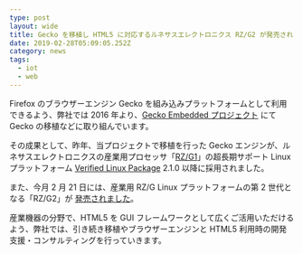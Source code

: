 ```yaml
---
type: post
layout: wide
title: Gecko を移植し HTML5 に対応するルネサスエレクトロニクス RZ/G2 が発売されました
date: 2019-02-28T05:09:05.252Z
category: news
tags:
  - iot
  - web
---
```

Firefox のブラウザーエンジン Gecko を組み込みプラットフォームとして利用できるよう、弊社では 2016 年より、[Gecko Embedded プロジェクト](https://github.com/webdino/gecko-embedded/wiki) にて Gecko の移植などに取り組んでいます。

その成果として、昨年、当プロジェクトで移植を行った Gecko エンジンが、ルネサスエレクトロニクスの産業用プロセッサ「[RZ/G1](https://www.renesas.com/jp/ja/products/microcontrollers-microprocessors/rz/rzg/rzg1.html)」の超長期サポート Linux プラットフォーム [Verified Linux Package](https://www.renesas.com/jp/ja/products/rzg-linux-platform/verified-linux-package.html) 2.1.0 以降に採用されました。

また、今月 2 月 21 日には、産業用 RZ/G Linux プラットフォームの第 2 世代となる「RZ/G2」が [発売されました](https://www.renesas.com/jp/ja/about/press-center/news/2019/news20190221.html)。

産業機器の分野で、HTML5 を GUI フレームワークとして広くご活用いただけるよう、弊社では、引き続き移植やブラウザーエンジンと HTML5 利用時の開発支援・コンサルティングを行っていきます。

